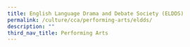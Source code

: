 ```yaml
---
title: English Language Drama and Debate Society (ELDDS)
permalink: /culture/cca/performing-arts/eldds/
description: ""
third_nav_title: Performing Arts
---
```

